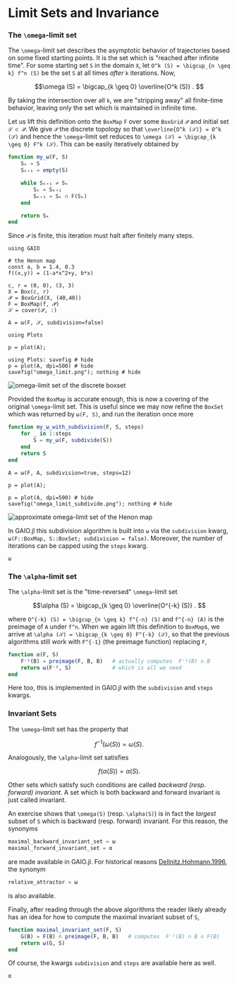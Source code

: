 # Limit Sets and Invariance

### The ``\omega``-limit set

The ``\omega``-limit set describes the asymptotic behavior of trajectories based on some fixed starting points. It is the set which is "reached after infinite time". For some starting set ``S`` in the domain ``X``, let ``O^k (S) = \bigcup_{n \geq k} f^n (S)`` be the set ``S`` at all times _after_ ``k`` iterations. Now, 
```math
\omega (S) = \bigcap_{k \geq 0} \overline{O^k (S)} . 
```
By taking the intersection over all ``k``, we are "stripping away" all finite-time behavior, leaving only the set which is maintained in infinite time. 

Let us lift this definition onto the `BoxMap` `F` over some `BoxGrid` `𝒫` and initial set `𝒮 ⊂ 𝒫`. We give `𝒫` the discrete topology so that ``\overline{O^k (𝒮)} = O^k (𝒮)`` and hence the ``\omega``-limit set reduces to ``\omega (𝒮) = \bigcap_{k \geq 0} F^k (𝒮)``. This can be easily iteratively obtained by 
```julia
function my_ω(F, S)
    Sₖ = S
    Sₖ₊₁ = empty(S)

    while Sₖ₊₁ ≠ Sₖ
        Sₖ = Sₖ₊₁
        Sₖ₊₁ = Sₖ ∩ F(Sₖ)
    end

    return Sₖ
end
```
Since `𝒫` is finite, this iteration must halt after finitely many steps. 

```@example 1
using GAIO

# the Henon map
const a, b = 1.4, 0.3
f((x,y)) = (1-a*x^2+y, b*x)

c, r = (0, 0), (3, 3)
X = Box(c, r)
𝒫 = BoxGrid(X, (40,40))
F = BoxMap(f, 𝒫)
𝒮 = cover(𝒫, :)

A = ω(F, 𝒮, subdivision=false)

using Plots

p = plot(A);

using Plots: savefig # hide
p = plot(A, dpi=500) # hide
savefig("omega_limit.png"); nothing # hide
```

![omega-limit set of the discrete boxset](omega_limit.png)


Provided the `BoxMap` is accurate enough, this is now a covering of the original ``\omega``-limit set. This is useful since we may now refine the `BoxSet` which was returned by `ω(F, S)`, and run the iteration once more

```julia
function my_ω_with_subdivision(F, S, steps)
    for _ in 1:steps
        S = my_ω(F, subdivide(S))
    end
    return S
end
```

```@example 1
A = ω(F, A, subdivision=true, steps=12)

p = plot(A); 

p = plot(A, dpi=500) # hide
savefig("omega_limit_subdivide.png"); nothing # hide
```

![approximate omega-limit set of the Henon map](omega_limit_subdivide.png)

In GAIO.jl this subdivision algorithm is built into `ω` via the `subdivision` kwarg, `ω(F::BoxMap, S::BoxSet; subdivision = false)`. Moreover, the number of iterations can be capped using the `steps` kwarg. 

```@docs; canonical=false
ω
```

### The ``\alpha``-limit set

The ``\alpha``-limit set is the "time-reversed" ``\omega``-limit set
```math
\alpha (S) = \bigcap_{k \geq 0} \overline{O^{-k} (S)} . 
```
where ``O^{-k} (S) = \bigcup_{n \geq k} f^{-n} (S)`` and ``f^{-n} (A)`` is the preimage of ``A`` under ``f^n``. When we again lift this definition to `BoxMap`s, we arrive at ``\alpha (𝒮) = \bigcap_{k \geq 0} F^{-k} (𝒮)``, so that the previous algorithms still work with ``F^{-1}`` (the preimage function) replacing ``F``, 
```julia
function α(F, S)
    F⁻¹(B) = preimage(F, B, B)   # actually computes  F⁻¹(B) ∩ B  
    return ω(F⁻¹, S)             # which is all we need
end
```
Here too, this is implemented in GAIO.jl with the `subdivision` and `steps` kwargs.

### Invariant Sets

The ``\omega``-limit set has the property that 
```math
f^{-1} (\omega(S)) = \omega(S) . 
```
Analogously, the ``\alpha``-limit set satisfies 
```math
f (\alpha(S)) = \alpha(S) . 
```
Other sets which satisfy such conditions are called _backward (resp. forward) invariant_. A set which is both backward and forward invariant is just called invariant. 

An exercise shows that ``\omega(S)`` (resp. ``\alpha(S)``) is in fact the _largest_ subset of ``S`` which is backward (resp. forward) invariant. For this reason, the synonyms 
```julia
maximal_backward_invariant_set = ω
maximal_forward_invariant_set = α
```
are made available in GAIO.jl. For historical reasons [Dellnitz.Hohmann.1996](@cite), the synonym  
```julia
relative_attractor = ω
```
is also available. 

Finally, after reading through the above algorithms the reader likely already has an idea for how to compute the maximal invariant subset of ``S``, 
```julia
function maximal_invariant_set(F, S)
    G(B) = F(B) ∩ preimage(F, B, B)   # computes  F⁻¹(B) ∩ B ∩ F(B)  
    return ω(G, S)
end
```
Of course, the kwargs `subdivision` and `steps` are available here as well. 

```@docs; canonical=false
α
```
